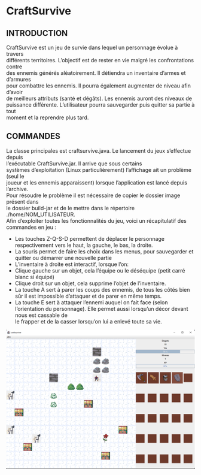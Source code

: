 # CraftSurvive  
## INTRODUCTION  
CraftSurvive est un jeu de survie dans lequel un personnage évolue à travers  
différents territoires. L’objectif est de rester en vie malgré les confrontations contre  
des ennemis générés aléatoirement. Il détiendra un inventaire d’armes et d’armures  
pour combattre les ennemis. Il pourra également augmenter de niveau afin d’avoir  
de meilleurs attributs (santé et dégâts). Les ennemis auront des niveaux de  
puissance différente. L’utilisateur pourra sauvegarder puis quitter sa partie à tout  
moment et la reprendre plus tard.  

## COMMANDES  
La classe principales est craftsurvive.java. Le lancement du jeux s’effectue depuis  
l’exécutable CraftSurvive.jar. Il arrive que sous certains  
systèmes d’exploitation (Linux particulièrement) l’affichage ait un problème (seul le  
joueur et les ennemis apparaissent) lorsque l’application est lancé depuis l’archive.  
Pour résoudre le problème il est nécessaire de copier le dossier image présent dans  
le dossier build-jar et de le mettre dans le répertoire ./home/NOM_UTILISATEUR.  
Afin d’exploiter toutes les fonctionnalités du jeu, voici un récapitulatif des  
commandes en jeu :  
- Les touches Z-Q-S-D permettent de déplacer le personnage respectivement
vers le haut, la gauche, le bas, la droite.
- La souris permet de faire les choix dans les menus, pour sauvegarder et
quitter ou démarrer une nouvelle partie
- L’inventaire à droite est interactif, lorsque l’on:
- Clique gauche sur un objet, cela l’équipe ou le déséquipe (petit carré
blanc si équipé)
- Clique droit sur un objet, cela supprime l’objet de l’inventaire.
- La touche A sert à parer les coups des ennemis, de tous les côtés bien sûr il
est impossible d’attaquer et de parer en même temps.
- La touche E sert à attaquer l’ennemi auquel on fait face (selon l’orientation du 
personnage). Elle permet aussi lorsqu’un décor devant nous est cassable de  
le frapper et de la casser lorsqu’on lui a enlevé toute sa vie.  
 <img src="doc/jeux_image.png" />
